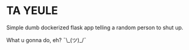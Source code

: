 # TA YEULE
Simple dumb dockerized flask app telling a random person to shut up.

What u gonna do, eh?  ¯\\\_(ツ)_/¯
